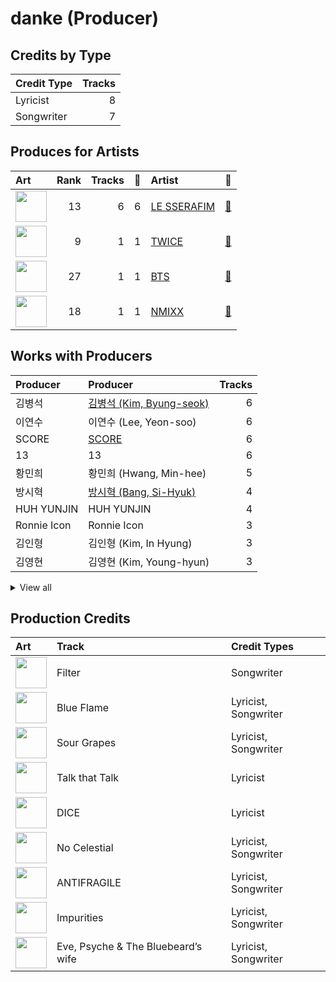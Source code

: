 # danke (Producer)

## Credits by Type

| Credit Type | Tracks |
|:---|---:|
| Lyricist | 8 |
| Songwriter | 7 |

## Produces for Artists

| Art | Rank | Tracks | 💚 | Artist | 🔗 |
|:---|---:|---:|---:|:---|:---|
| <img src="https://i.scdn.co/image/ab6761610000e5ebd7d7064b17d00c6f8755eae6" alt="" width="50" /> | 13 | 6 | 6 | [LE SSERAFIM](../../artists/le_sserafim/overview.md) | [🔗](https://open.spotify.com/artist/4SpbR6yFEvexJuaBpgAU5p) |
| <img src="https://i.scdn.co/image/ab6761610000e5eb0c6952f39ba680489149a54c" alt="" width="50" /> | 9 | 1 | 1 | [TWICE](../../artists/twice/overview.md) | [🔗](https://open.spotify.com/artist/7n2Ycct7Beij7Dj7meI4X0) |
| <img src="https://i.scdn.co/image/ab6761610000e5ebd642648235ebf3460d2d1f6a" alt="" width="50" /> | 27 | 1 | 1 | [BTS](../../artists/bts/overview.md) | [🔗](https://open.spotify.com/artist/3Nrfpe0tUJi4K4DXYWgMUX) |
| <img src="https://i.scdn.co/image/ab6761610000e5eb2b9446440d296ce32189024e" alt="" width="50" /> | 18 | 1 | 1 | [NMIXX](../../artists/nmixx/overview.md) | [🔗](https://open.spotify.com/artist/28ot3wh4oNmoFOdVajibBl) |

## Works with Producers

| Producer | Producer | Tracks |
|:---|:---|---:|
| 김병석 | [김병석 (Kim, Byung-seok)](../김병석_(kim,_byung-seok)/overview.md) | 6 |
| 이연수 | 이연수 (Lee, Yeon-soo) | 6 |
| SCORE | [SCORE](../score/overview.md) | 6 |
| 13 | 13 | 6 |
| 황민희 | 황민희 (Hwang, Min-hee) | 5 |
| 방시혁 | [방시혁 (Bang, Si-Hyuk)](../방시혁_(bang,_si-hyuk)/overview.md) | 4 |
| HUH YUNJIN | HUH YUNJIN | 4 |
| Ronnie Icon | Ronnie Icon | 3 |
| 김인형 | 김인형 (Kim, In Hyung) | 3 |
| 김영현 | 김영현 (Kim, Young-hyun) | 3 |


<details>
<summary>View all</summary>

| Producer | Producer | Tracks |
|:---|:---|---:|
| Tony Maserati | [Tony Maserati](../tony_maserati/overview.md) | 3 |
| Nermin Harambašić | Nermin Harambašić (Harambašić, Nermin) | 2 |
| Sunshine | Sunshine | 2 |
| 박상유 | 박상유 (Park, Sang-yu) | 2 |
| 엄세희 | [엄세희 (Um, Se-Hee)](../엄세희_(um,_se-hee)/overview.md) | 2 |
| 이형석 | 이형석 (Lee, Hyung-seok) | 2 |
| Jonna Hall | Jonna Hall | 2 |
| Supreme Boi | [Supreme Boi](../supreme_boi/overview.md) | 2 |
| 전부연 | 전부연 (Jeon, Bu-yeon) | 2 |
| 김현수 | 김현수 (Kim, Hyun-soo) | 1 |
| poutyface | poutyface | 1 |
| Gusten Dahlqvist | Gusten Dahlqvist | 1 |
| Abir | Abir | 1 |
| Bill Zimmerman | Bill Zimmerman | 1 |
| 김준혁 | 김준혁 (Kim Joonhyuk) | 1 |
| 정은경 | [정은경 (Jung, Eun-Kyung)](../정은경_(jung,_eun-kyung)/overview.md) | 1 |
| Julia Bognar Finnseter | Julia Bognar Finnseter | 1 |
| Daniel "Obi" Klein | Daniel "Obi" Klein | 1 |
| Nathalie Blue | Nathalie Blue | 1 |
| Zaya | Zaya | 1 |
| 차이린 | 차이린 (Chailin) | 1 |
| James Reynolds | James Reynolds | 1 |
| Hilda Stenmalm | Hilda Stenmalm | 1 |
| 이우민 | 이우민 (Yiwoomin) | 1 |
| dae Jung | dae Jung | 1 |
| Arineh Karimi | Arineh Karimi | 1 |
| Frankie Day | Frankie Day | 1 |
| EL CAPITXN | EL CAPITXN | 1 |
| Josh Gudwin | [Josh Gudwin](../josh_gudwin/overview.md) | 1 |
| Maia Wright | Maia Wright | 1 |
| Nikolay Mohr | Nikolay Mohr | 1 |
| Kyler Niko | Kyler Niko | 1 |
| Caroline Gerd Gustavsson | Caroline Gerd Gustavsson | 1 |
| 박지현 | 박지현 (Park, Ji-hyun) | 1 |
| 김채원 | 김채원 (Kim, Chae-won) | 1 |
| JARO | JARO | 1 |
| Adam Hawkins | Adam Hawkins | 1 |
| Paulina Cerrilla | Paulina Cerrilla | 1 |
| BLVSH | BLVSH | 1 |
| Brian U | Brian U | 1 |
| Seu Ran Lee | Seu Ran Lee | 1 |
| 조윤경 | [조윤경 (Jo, Yoon Kyung)](../조윤경_(jo,_yoon_kyung)/overview.md) | 1 |
| Shorelle | Shorelle | 1 |
| Kayofkaj | Kayofkaj | 1 |
| 구혜진 | [구혜진 (Gu, Hye-jin)](../구혜진_(gu,_hye-jin)/overview.md) | 1 |
| Young Chance | Young Chance | 1 |
| Tom Wiklund | Tom Wiklund | 1 |
| Frants | Frants | 1 |
| Max Thulin | Max Thulin | 1 |
| Lady V | Lady V | 1 |
| BENJMN | BENJMN | 1 |
| 랑가 | 랑가 (Langa) | 1 |
| Charli Taft | Charli Taft | 1 |
| 마치 | 마치 (MRCH) | 1 |
| Lutra | Lutra | 1 |
| Phil Tan | [Phil Tan](../phil_tan/overview.md) | 1 |
| Yang Ga | Yang Ga | 1 |
| Maggie Szabo | Maggie Szabo | 1 |
| Dr.JO | Dr.JO | 1 |
| Fallin' Dild | Fallin' Dild | 1 |
| Jonkind | Jonkind | 1 |
| Shintaro Yasuda | Shintaro Yasuda | 1 |
| 안복진 | 안복진 (Ahn, Bok-Jin) | 1 |
| ADORA | ADORA | 1 |
| 양가영 | 양가영 (Yang, Gayoung) | 1 |
| Chris Galland | Chris Galland | 1 |
| Hayes Kramer | Hayes Kramer | 1 |
| 명혜인 | 명혜인 (Myeong, Hyein) | 1 |
| Isabella Lovestory | Isabella Lovestory | 1 |
| Neon Boy | Neon Boy | 1 |
| Charlotte Wilson | Charlotte Wilson | 1 |
| Pdogg | [Pdogg](../pdogg/overview.md) | 1 |
| Manny Marroquin | [Manny Marroquin](../manny_marroquin/overview.md) | 1 |
| 김채아 | 김채아 (Kim, Chae-ah) | 1 |
| 이상엽 | [이상엽 (Lee, Sang-yeob)](../이상엽_(lee,_sang-yeob)/overview.md) | 1 |
| 백새임 | 백새임 (Baek, Sae-im) | 1 |
| 아르마딜로 | 아르마딜로 (Armadillo) | 1 |
| 우민정 | 우민정 (Umin, Je-ong) | 1 |

</details>


## Production Credits

| Art | Track | Credit Types |
|:---|:---|:---|
| <img src="https://i.scdn.co/image/ab67616d0000b273505190077497c230422f2934" alt="" width="50" /> | Filter | Songwriter |
| <img src="https://i.scdn.co/image/ab67616d0000b2739030184114911536d5f77555" alt="" width="50" /> | Blue Flame | Lyricist, Songwriter |
| <img src="https://i.scdn.co/image/ab67616d0000b2739030184114911536d5f77555" alt="" width="50" /> | Sour Grapes | Lyricist, Songwriter |
| <img src="https://i.scdn.co/image/ab67616d0000b273c3040848e6ef0e132c5c8340" alt="" width="50" /> | Talk that Talk | Lyricist |
| <img src="https://i.scdn.co/image/ab67616d0000b273eb1b1bb1651e8cca563f3967" alt="" width="50" /> | DICE | Lyricist |
| <img src="https://i.scdn.co/image/ab67616d0000b273a991995542d50a691b9ae5be" alt="" width="50" /> | No Celestial | Lyricist, Songwriter |
| <img src="https://i.scdn.co/image/ab67616d0000b273a991995542d50a691b9ae5be" alt="" width="50" /> | ANTIFRAGILE | Lyricist, Songwriter |
| <img src="https://i.scdn.co/image/ab67616d0000b273a991995542d50a691b9ae5be" alt="" width="50" /> | Impurities | Lyricist, Songwriter |
| <img src="https://i.scdn.co/image/ab67616d0000b273d71fd77b89d08bc1bda219c7" alt="" width="50" /> | Eve, Psyche & The Bluebeard’s wife | Lyricist, Songwriter |
